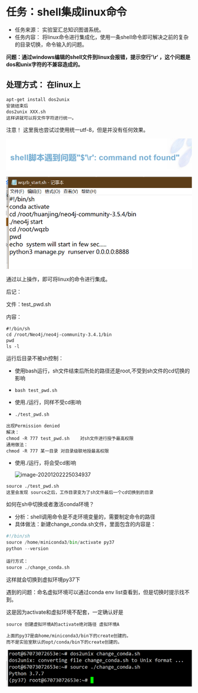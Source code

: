 # 任务：shell集成linux命令

- 任务来源： 实验室汇总知识图谱系统。
- 任务内容： 将linux命令进行集成化，使用一条shell命令即可解决之前的复杂的目录切换，命令输入的问题。

**问题：通过windows编辑的shell文件到linux会报错，提示空行'\r‘ ，这个问题是dos和unix字符的不兼容造成的。**

## 处理方式： 在linux上

```shell
apt-get install dos2unix
安装结束后
dos2unix XXX.sh   
这样讲就可以将文件字符进行统一。
```

注意！ 这里我也尝试过使用统一utf-8，但是并没有任何效果。

![image-20201202212800298](https://raw.githubusercontent.com/hodge-ge/imgbed/main/20201202212800.png)

![image-20201202214318144](https://raw.githubusercontent.com/hodge-ge/imgbed/main/20201202214318.png)

通过以上操作，即可将linux的命令进行集成。





后记：

文件：test_pwd.sh

内容：

```shell
#!/bin/sh  
cd /root/Neo4j/neo4j-community-3.4.1/bin
pwd
ls -l
```

运行后目录不被sh控制：

- 使用bash运行，sh文件结束后所处的路径还是root,不受到sh文件的cd切换的影响   

- ```shell
  bash test_pwd.sh
  ```

- 使用./运行，同样不受cd影响

- ````shell
  ./test_pwd.sh
  ````

```
出现Permission denied
解决：
chmod -R 777 test_pwd.sh    对sh文件进行授予最高权限
通用做法：
chmod -R 777 某一目录 对目录级联地授最高权限
```
- 使用./运行，将会受cd影响

  ![image-20201202225034937](https://raw.githubusercontent.com/hodge-ge/imgbed/main/20201202225034.png)

  

```
source ./test_pwd.sh
这里会发现 source之后，工作目录变为了sh文件最后一个cd切换到的目录
```

如何在sh中切换或者激活conda环境？

- 分析：shell调用命令是不走环境变量的，需要制定命令的路径
- 具体做法：新建change_conda.sh文件，里面包含的内容是：

```python
#!/bin/sh  
source /home/miniconda3/bin/activate py37
python --version

运行方式：
source ./change_conda.sh
```

这样就会切换到虚拟环境py37下  

遇到的问题：命名虚拟环境可以通过conda env list查看到，但是切换时提示找不到。

这是因为activate和虚拟环境不配套，一定确认好是  

```
source 创建虚拟环境A的activate绝对路径 虚拟环境A 
```

```
上面的py37是由home/miniconda3/bin下的create创建的。
而不是实验室默认的opt/conda/bin下的create创建的。
```

![image-20201203100058870](https://raw.githubusercontent.com/hodge-ge/imgbed/main/20201203100058.png)









